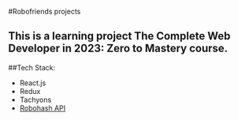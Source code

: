 #Robofriends projects

## This is a learning project The Complete Web Developer in 2023: Zero to Mastery course.

##Tech Stack:
  - React.js
  - Redux
  - Tachyons
  - [Robohash API](https://robohash.org/)
